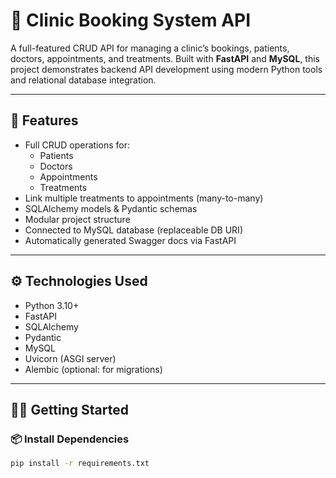 # 🏥 Clinic Booking System API

A full-featured CRUD API for managing a clinic’s bookings, patients, doctors, appointments, and treatments. Built with **FastAPI** and **MySQL**, this project demonstrates backend API development using modern Python tools and relational database integration.

---

## 🚀 Features

- Full CRUD operations for:
  - Patients
  - Doctors
  - Appointments
  - Treatments
- Link multiple treatments to appointments (many-to-many)
- SQLAlchemy models & Pydantic schemas
- Modular project structure
- Connected to MySQL database (replaceable DB URI)
- Automatically generated Swagger docs via FastAPI

---

## ⚙️ Technologies Used

- Python 3.10+
- FastAPI
- SQLAlchemy
- Pydantic
- MySQL
- Uvicorn (ASGI server)
- Alembic (optional: for migrations)

---

## 🧑‍💻 Getting Started

### 📦 Install Dependencies

```bash
pip install -r requirements.txt
